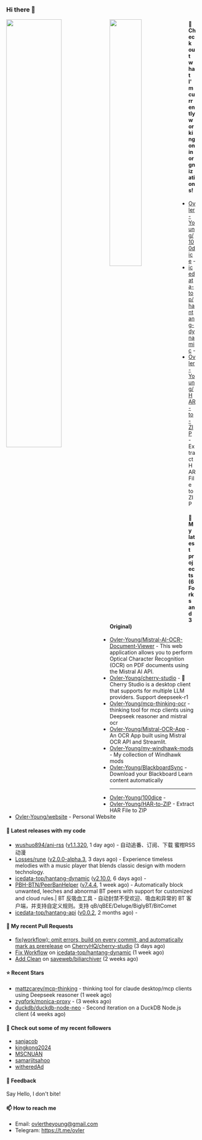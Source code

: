 ### Hi there 👋

<img align="left" width="54%" src="https://github-readme-stats-mauve-one-69.vercel.app/api?username=Ovler-Young&theme=dark&count_private=true&show_icons=true" />
<img align="left" width="41%" src="https://github-readme-stats-mauve-one-69.vercel.app/api/top-langs/?username=Ovler-Young&layout=compact&theme=dark&include_all_commits=true&count_private=true" />

#### 👷 Check out what I'm currently working on in orgnizations!

- [Ovler-Young/100dice](https://github.com/Ovler-Young/100dice) - 
- [icedata-top/hantang-dynamic](https://github.com/icedata-top/hantang-dynamic) - 
- [Ovler-Young/HAR-to-ZIP](https://github.com/Ovler-Young/HAR-to-ZIP) - Extract HAR File to ZIP

#### 🌱 My latest projects (6 Forks and 3 Original)

- [Ovler-Young/Mistral-AI-OCR-Document-Viewer](https://github.com/Ovler-Young/Mistral-AI-OCR-Document-Viewer) - This web application allows you to perform Optical Character Recognition (OCR) on PDF documents using the Mistral AI API.
- [Ovler-Young/cherry-studio](https://github.com/Ovler-Young/cherry-studio) - 🍒 Cherry Studio is a desktop client that supports for multiple LLM providers. Support deepseek-r1
- [Ovler-Young/mcp-thinking-ocr](https://github.com/Ovler-Young/mcp-thinking-ocr) - thinking tool for mcp clients using Deepseek reasoner and mistral ocr
- [Ovler-Young/Mistral-OCR-App](https://github.com/Ovler-Young/Mistral-OCR-App) - An OCR App built using Mistral OCR API and Streamlit.
- [Ovler-Young/my-windhawk-mods](https://github.com/Ovler-Young/my-windhawk-mods) - My collection of Windhawk mods
- [Ovler-Young/BlackboardSync](https://github.com/Ovler-Young/BlackboardSync) - Download your Blackboard Learn content automatically
- ---

- [Ovler-Young/100dice](https://github.com/Ovler-Young/100dice) - 
- [Ovler-Young/HAR-to-ZIP](https://github.com/Ovler-Young/HAR-to-ZIP) - Extract HAR File to ZIP
- [Ovler-Young/website](https://github.com/Ovler-Young/website) - Personal Website

#### 🔭 Latest releases with my code

- [wushuo894/ani-rss](https://github.com/wushuo894/ani-rss) ([v1.1.320](https://github.com/wushuo894/ani-rss/releases/tag/v1.1.320), 1 day ago) - 自动追番、订阅、下载 蜜柑RSS动漫
- [Losses/rune](https://github.com/Losses/rune) ([v2.0.0-alpha.3](https://github.com/Losses/rune/releases/tag/v2.0.0-alpha.3), 3 days ago) - Experience timeless melodies with a music player that blends classic design with modern technology.
- [icedata-top/hantang-dynamic](https://github.com/icedata-top/hantang-dynamic) ([v2.10.0](https://github.com/icedata-top/hantang-dynamic/releases/tag/v2.10.0), 6 days ago) - 
- [PBH-BTN/PeerBanHelper](https://github.com/PBH-BTN/PeerBanHelper) ([v7.4.4](https://github.com/PBH-BTN/PeerBanHelper/releases/tag/v7.4.4), 1 week ago) - Automatically block unwanted, leeches and abnormal BT peers with support for customized and cloud rules.| BT 反吸血工具 - 自动封禁不受欢迎、吸血和异常的 BT 客户端，并支持自定义规则。支持 qB/qBEE/Deluge/BiglyBT/BitComet
- [icedata-top/hantang-api](https://github.com/icedata-top/hantang-api) ([v0.0.2](https://github.com/icedata-top/hantang-api/releases/tag/v0.0.2), 2 months ago) - 

#### 🔨 My recent Pull Requests

- [fix(workflow): omit errors, build on every commit, and automatically mark as prerelease](https://github.com/CherryHQ/cherry-studio/pull/3206) on [CherryHQ/cherry-studio](https://github.com/CherryHQ/cherry-studio) (3 days ago)
- [Fix Workflow](https://github.com/icedata-top/hantang-dynamic/pull/1) on [icedata-top/hantang-dynamic](https://github.com/icedata-top/hantang-dynamic) (1 week ago)
- [Add Clean](https://github.com/saveweb/biliarchiver/pull/26) on [saveweb/biliarchiver](https://github.com/saveweb/biliarchiver) (2 weeks ago)

#### ⭐ Recent Stars

- [mattzcarey/mcp-thinking](https://github.com/mattzcarey/mcp-thinking) - thinking tool for claude desktop/mcp clients using Deepseek reasoner (1 week ago)
- [zyqfork/monica-proxy](https://github.com/zyqfork/monica-proxy) -  (3 weeks ago)
- [duckdb/duckdb-node-neo](https://github.com/duckdb/duckdb-node-neo) - Second iteration on a DuckDB Node.js client (4 weeks ago)

#### 👯 Check out some of my recent followers

- [sanjacob](https://github.com/sanjacob)
- [kingkong2024](https://github.com/kingkong2024)
- [MSCNUAN](https://github.com/MSCNUAN)
- [samarjitsahoo](https://github.com/samarjitsahoo)
- [witheredAd](https://github.com/witheredAd)

#### 💬 Feedback

Say Hello, I don't bite!

#### 📫 How to reach me

- Email: ovlertheyoung@gmail.com
- Telegram: https://t.me/ovler
